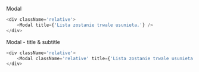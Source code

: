 Modal

```js
<div className='relative'>
	<Modal title={'Lista zostanie trwale usunieta.'} />
</div>
```

Modal - title & subtitle

```js
<div className='relative'>
	<Modal className='relative' title={'Lista zostanie trwale usunieta.'} subtitle={'Tej akcji nie można cofnąć'} />
</div>
```
